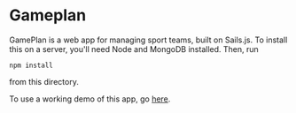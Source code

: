 # Gameplan

GamePlan is a web app for managing sport teams, built on Sails.js. To install this on a server, you'll need Node and MongoDB installed. Then, run
	
	npm install

from this directory.

To use a working demo of this app, go [here](http://planaga.me/).